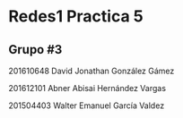 # Redes1 Practica 5
## Grupo #3


201610648	David Jonathan González Gámez


201612101	Abner Abisai Hernández Vargas


201504403	Walter Emanuel García Valdez
